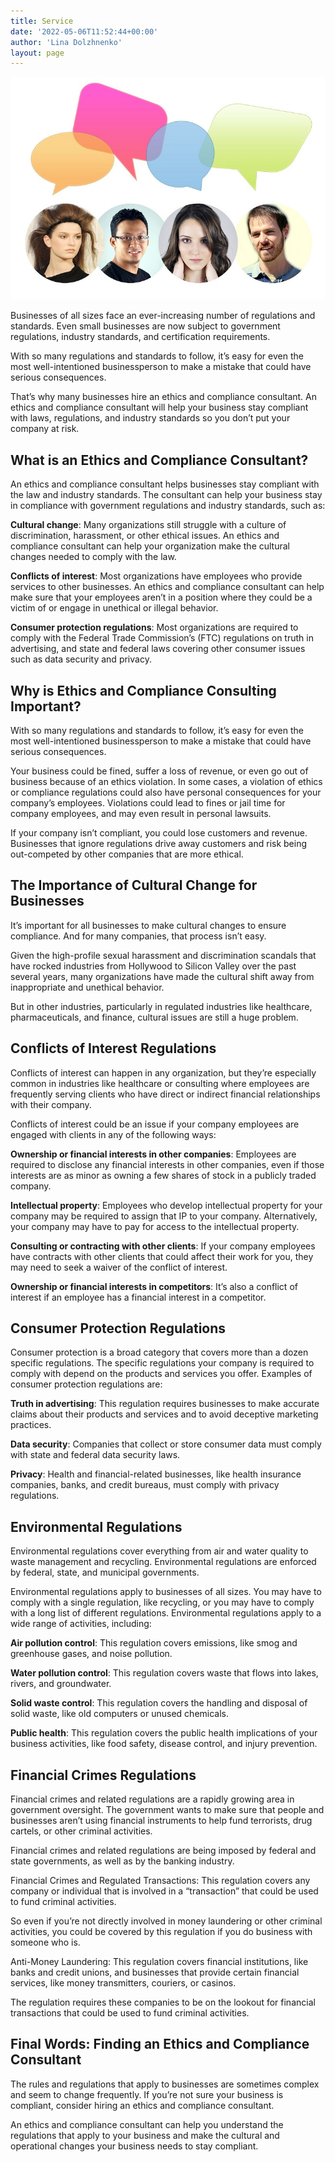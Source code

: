 ```yaml
---
title: Service
date: '2022-05-06T11:52:44+00:00'
author: 'Lina Dolzhnenko'
layout: page
---
```



![Consulting services for businesses](/images/consulting_services_for_businesses.jpg)

Businesses of all sizes face an ever-increasing number of regulations and standards. Even small businesses are now subject to government regulations, industry standards, and certification requirements.

With so many regulations and standards to follow, it’s easy for even the most well-intentioned businessperson to make a mistake that could have serious consequences.

That’s why many businesses hire an ethics and compliance consultant. An ethics and compliance consultant will help your business stay compliant with laws, regulations, and industry standards so you don’t put your company at risk.

## What is an Ethics and Compliance Consultant? ##

An ethics and compliance consultant helps businesses stay compliant with the law and industry standards. The consultant can help your business stay in compliance with government regulations and industry standards, such as:

**Cultural change**: Many organizations still struggle with a culture of discrimination, harassment, or other ethical issues. An ethics and compliance consultant can help your organization make the cultural changes needed to comply with the law.

**Conflicts of interest**: Most organizations have employees who provide services to other businesses. An ethics and compliance consultant can help make sure that your employees aren’t in a position where they could be a victim of or engage in unethical or illegal behavior.

**Consumer protection regulations**: Most organizations are required to comply with the Federal Trade Commission’s (FTC) regulations on truth in advertising, and state and federal laws covering other consumer issues such as data security and privacy.

## Why is Ethics and Compliance Consulting Important? ##

With so many regulations and standards to follow, it’s easy for even the most well-intentioned businessperson to make a mistake that could have serious consequences.

Your business could be fined, suffer a loss of revenue, or even go out of business because of an ethics violation. In some cases, a violation of ethics or compliance regulations could also have personal consequences for your company’s employees. Violations could lead to fines or jail time for company employees, and may even result in personal lawsuits.

If your company isn’t compliant, you could lose customers and revenue. Businesses that ignore regulations drive away customers and risk being out-competed by other companies that are more ethical.

## The Importance of Cultural Change for Businesses ##

It’s important for all businesses to make cultural changes to ensure compliance. And for many companies, that process isn’t easy.

Given the high-profile sexual harassment and discrimination scandals that have rocked industries from Hollywood to Silicon Valley over the past several years, many organizations have made the cultural shift away from inappropriate and unethical behavior.

But in other industries, particularly in regulated industries like healthcare, pharmaceuticals, and finance, cultural issues are still a huge problem.

## Conflicts of Interest Regulations ##

Conflicts of interest can happen in any organization, but they’re especially common in industries like healthcare or consulting where employees are frequently serving clients who have direct or indirect financial relationships with their company.

Conflicts of interest could be an issue if your company employees are engaged with clients in any of the following ways:

**Ownership or financial interests in other companies**: Employees are required to disclose any financial interests in other companies, even if those interests are as minor as owning a few shares of stock in a publicly traded company.

**Intellectual property**: Employees who develop intellectual property for your company may be required to assign that IP to your company. Alternatively, your company may have to pay for access to the intellectual property.

**Consulting or contracting with other clients**: If your company employees have contracts with other clients that could affect their work for you, they may need to seek a waiver of the conflict of interest.

**Ownership or financial interests in competitors**: It’s also a conflict of interest if an employee has a financial interest in a competitor.

## Consumer Protection Regulations ##

Consumer protection is a broad category that covers more than a dozen specific regulations. The specific regulations your company is required to comply with depend on the products and services you offer. Examples of consumer protection regulations are:

**Truth in advertising**: This regulation requires businesses to make accurate claims about their products and services and to avoid deceptive marketing practices.

**Data security**: Companies that collect or store consumer data must comply with state and federal data security laws.

**Privacy**: Health and financial-related businesses, like health insurance companies, banks, and credit bureaus, must comply with privacy regulations.

## Environmental Regulations ##

Environmental regulations cover everything from air and water quality to waste management and recycling. Environmental regulations are enforced by federal, state, and municipal governments.

Environmental regulations apply to businesses of all sizes. You may have to comply with a single regulation, like recycling, or you may have to comply with a long list of different regulations. Environmental regulations apply to a wide range of activities, including:

**Air pollution control**: This regulation covers emissions, like smog and greenhouse gases, and noise pollution.

**Water pollution control**: This regulation covers waste that flows into lakes, rivers, and groundwater.

**Solid waste control**: This regulation covers the handling and disposal of solid waste, like old computers or unused chemicals.

**Public health**: This regulation covers the public health implications of your business activities, like food safety, disease control, and injury prevention.

## Financial Crimes Regulations ##

Financial crimes and related regulations are a rapidly growing area in government oversight. The government wants to make sure that people and businesses aren’t using financial instruments to help fund terrorists, drug cartels, or other criminal activities.

Financial crimes and related regulations are being imposed by federal and state governments, as well as by the banking industry.

Financial Crimes and Regulated Transactions: This regulation covers any company or individual that is involved in a “transaction” that could be used to fund criminal activities.

So even if you’re not directly involved in money laundering or other criminal activities, you could be covered by this regulation if you do business with someone who is.

Anti-Money Laundering: This regulation covers financial institutions, like banks and credit unions, and businesses that provide certain financial services, like money transmitters, couriers, or casinos.

The regulation requires these companies to be on the lookout for financial transactions that could be used to fund criminal activities.

## Final Words: Finding an Ethics and Compliance Consultant ##

The rules and regulations that apply to businesses are sometimes complex and seem to change frequently. If you’re not sure your business is compliant, consider hiring an ethics and compliance consultant.

An ethics and compliance consultant can help you understand the regulations that apply to your business and make the cultural and operational changes your business needs to stay compliant.
